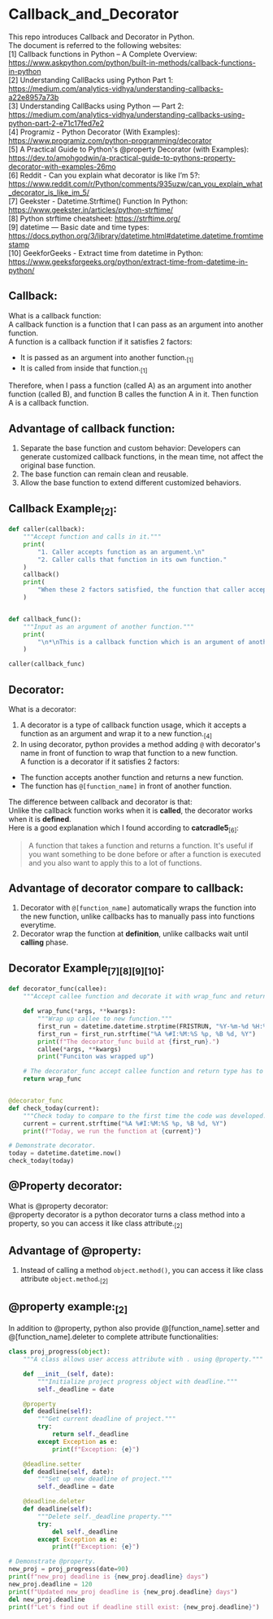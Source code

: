 # Callback_and_Decorator
This repo introduces Callback and Decorator in Python. <br >
The document is referred to the following websites:<br >
[1] Callback functions in Python – A Complete Overview: https://www.askpython.com/python/built-in-methods/callback-functions-in-python<br >
[2] Understanding CallBacks using Python Part 1: https://medium.com/analytics-vidhya/understanding-callbacks-a22e8957a73b<br >
[3] Understanding CallBacks using Python — Part 2: https://medium.com/analytics-vidhya/understanding-callbacks-using-python-part-2-e71c17fed7e2<br >
[4] Programiz - Python Decorator (With Examples): https://www.programiz.com/python-programming/decorator<br >
[5] A Practical Guide to Python's @property Decorator (with Examples): https://dev.to/amohgodwin/a-practical-guide-to-pythons-property-decorator-with-examples-26mo<br >
[6] Reddit - Can you explain what decorator is like I’m 5?: https://www.reddit.com/r/Python/comments/935uzw/can_you_explain_what_decorator_is_like_im_5/<br >
[7] Geekster - Datetime.Strftime() Function In Python: https://www.geekster.in/articles/python-strftime/<br >
[8] Python strftime cheatsheet: https://strftime.org/<br >
[9] datetime — Basic date and time types: https://docs.python.org/3/library/datetime.html#datetime.datetime.fromtimestamp<br >
[10] GeekforGeeks - Extract time from datetime in Python: https://www.geeksforgeeks.org/python/extract-time-from-datetime-in-python/<br >

## Callback:
What is a callback function:<br >
A callback function is a function that I can pass as an argument into another function. <br >
A function is a callback function if it satisfies 2 factors:<br >
- It is passed as an argument into another function.<sub>[1]</sub><br >
- It is called from inside that function.<sub>[1]</sub><br >

Therefore, when I pass a function (called A) as an argument into another function (called B), and function B calles the function A in it. Then function A is a callback function.<br >
## Advantage of callback function:
1. Separate the base function and custom behavior: Developers can generate customized callback functions, in the mean time, not affect the original base function. <br >
2. The base function can remain clean and reusable.<br >
3. Allow the base function to extend different customized behaviors.<br >
## Callback Example<sub>[2]</sub>:
```python
def caller(callback):
    """Accept function and calls in it."""
    print(
        "1. Caller accepts function as an argument.\n"
        "2. Caller calls that function in its own function."
    )
    callback()
    print(
        "When these 2 factors satisfied, the function that caller accepts is a callback function."
    )


def callback_func():
    """Input as an argument of another function."""
    print(
        "\n*\nThis is a callback function which is an argument of another function.\n*\n"
    )

caller(callback_func)
```
## Decorator:
What is a decorator:<br >
1. A decorator is a type of callback function usage, which it accepts a function as an argument and wrap it to a new function.<sub>[4]</sub><br >
2. In using decorator, python provides a method adding `@` with decorator's name in front of function to wrap that function to a new function.<br >
A function is a decorator if it satisfies 2 factors:<br >
- The function accepts another function and returns a new function.<br >
- The function has `@[function_name]` in front of another function.<br >

The difference between callback and decorator is that:<br >
Unlike the callback function works when it is **called**, the decorator works when it is **defined**.<br >
Here is a good explanation which I found according to **catcradle5**<sub>[6]</sub>:<br >
> A function that takes a function and returns a function. It's useful if you want something to be done before or after a function is executed and you also want to apply this to a lot of functions.<br >

## Advantage of decorator compare to callback:<br >
1. Decorator with `@[function_name]` automatically wraps the function into the new function, unlike callbacks has to manually pass into functions everytime.<br >
2. Decorator wrap the function at **definition**, unlike callbacks wait until **calling** phase.<br >

## Decorator Example<sub>[7][8][9][10]</sub>:<br >
```python
def decorator_func(callee):
    """Accept callee function and decorate it with wrap_func and return new function."""

    def wrap_func(*args, **kwargs):
        """Wrap up callee to new function."""
        first_run = datetime.datetime.strptime(FRISTRUN, "%Y-%m-%d %H:%M:%S")
        first_run = first_run.strftime("%A %#I:%M:%S %p, %B %d, %Y")
        print(f"The decorator_func build at {first_run}.")
        callee(*args, **kwargs)
        print("Funciton was wrapped up")

    # The decorator_func accept callee function and return type has to be a function.
    return wrap_func


@decorator_func
def check_today(current):
    """Check today to compare to the first time the code was developed."""
    current = current.strftime("%A %#I:%M:%S %p, %B %d, %Y")
    print(f"Today, we run the function at {current}")

# Demonstrate decorator.
today = datetime.datetime.now()
check_today(today)
```
## @Property decorator:<br >
What is @property decorator:<br >
@property decorator is a python decorator turns a class method into a property, so you can access it like class attribute.<sub>[2]</sub><br >
## Advantage of @property:<br >
1. Instead of calling a method `object.method()`, you can access it like class attribute `object.method`.<sub>[2]</sub><br >
## @property example:<sub>[2]</sub><br >
In addition to @property, python also provide @[function_name].setter and @[function_name].deleter to complete attribute functionalities:<br >
```python
class proj_progress(object):
    """A class allows user access attribute with . using @property."""

    def __init__(self, date):
        """Initialize project progress object with deadline."""
        self._deadline = date

    @property
    def deadline(self):
        """Get current deadline of project."""
        try:
            return self._deadline
        except Exception as e:
            print(f"Exception: {e}")

    @deadline.setter
    def deadline(self, date):
        """Set up new deadline of project."""
        self._deadline = date

    @deadline.deleter
    def deadline(self):
        """Delete self._deadline property."""
        try:
            del self._deadline
        except Exception as e:
            print(f"Exception: {e}")

# Demonstrate @property.
new_proj = proj_progress(date=90)
print(f"new_proj deadline is {new_proj.deadline} days")
new_proj.deadline = 120
print(f"Updated new_proj deadline is {new_proj.deadline} days")
del new_proj.deadline
print(f"Let's find out if deadline still exist: {new_proj.deadline}")
```


